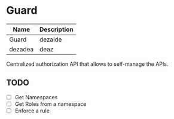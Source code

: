 # Guard

| Name    | Description |
|---------|-------------|
| Guard   | dezaide     |
| dezadea | deaz        |

Centralized authorization API that allows to self-manage the APIs.

## TODO

* [ ] Get Namespaces
* [ ] Get Roles from a namespace
* [ ] Enforce a rule
